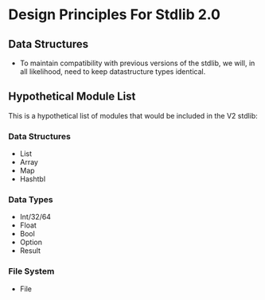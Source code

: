 # Design Principles For Stdlib 2.0

## Data Structures

* To maintain compatibility with previous versions of the stdlib, we will, in all likelihood,
need to keep datastructure types identical.

## Hypothetical Module List

This is a hypothetical list of modules that would be included in the V2 stdlib:

### Data Structures

* List
* Array
* Map
* Hashtbl

### Data Types

* Int/32/64
* Float
* Bool
* Option
* Result

### File System

* File
